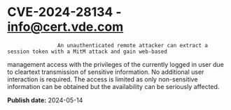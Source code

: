 # CVE-2024-28134 - info@cert.vde.com


	
		
		
	
	
		
			
				
					

	
		
		
	
	
		


			
				
					An unauthenticated remote attacker can extract a session token with a MitM attack and gain web-based
management access with the privileges of the currently logged in user due to cleartext transmission of sensitive information. No additional user interaction is required. The access is limited as only non-sensitive information can be obtained but the availability can be seriously affected. 











			


		


	


**Publish date:** 2024-05-14
